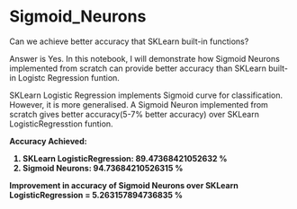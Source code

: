 # Sigmoid_Neurons
Can we achieve better accuracy that SKLearn built-in functions? 

Answer is Yes. In this notebook, I will demonstrate how Sigmoid Neurons implemented from scratch can provide better accuracy than SKLearn built-in Logistc Regression funtion.

SKLearn Logistic Regression implements Sigmoid curve for classification. However, it is more generalised. A Sigmoid Neuron implemented from scratch gives better accuracy(5-7% better accuracy) over SKLearn LogisticRegresstion funtion.

<B> Accuracy Achieved:
1. SKLearn LogisticRegression: 89.47368421052632 %
2. Sigmoid Neurons: 94.73684210526315 %

Improvement in accuracy of Sigmoid Neurons over SKLearn LogisticRegression = 5.263157894736835 %
</B>
